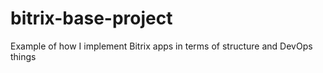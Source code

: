# bitrix-base-project
Example of how I implement Bitrix apps in terms of structure and DevOps things
